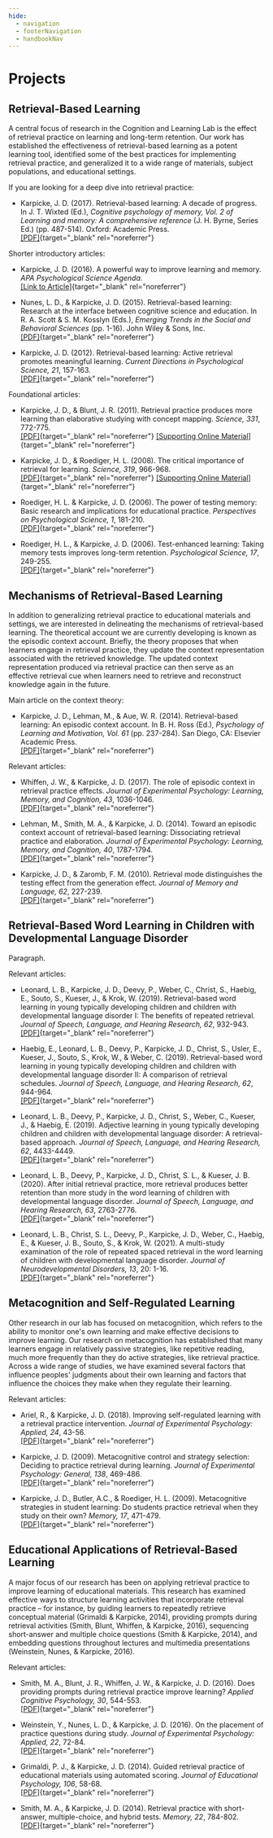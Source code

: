 ```yaml
---
hide:
  - navigation
  - footerNavigation
  - handbookNav
---
```


# Projects

## Retrieval-Based Learning

A central focus of research in the Cognition and Learning Lab is the effect of retrieval practice on learning and long-term retention. Our work has established the effectiveness of retrieval-based learning as a potent learning tool, identified some of the best practices for implementing retrieval practice, and generalized it to a wide range of materials, subject populations, and educational settings.

If you are looking for a deep dive into retrieval practice:

- Karpicke, J. D. (2017). Retrieval-based learning: A decade of progress. In J. T. Wixted (Ed.), _Cognitive psychology of memory, Vol. 2 of Learning and memory: A comprehensive reference_ (J. H. Byrne, Series Ed.) (pp. 487-514). Oxford: Academic Press. <br>
  [[PDF]](../downloads/inpress_Karpicke_Retrieval_Based_Learning_Review.pdf){target="_blank" rel="noreferrer"}

Shorter introductory articles:

- Karpicke, J. D. (2016). A powerful way to improve learning and memory. _APA Psychological Science Agenda._ <br>
  [[Link to Article]](http://www.apa.org/science/about/psa/2016/06/learning-memory.aspx){target="_blank" rel="noreferrer"}

- Nunes, L. D., &amp; Karpicke, J. D. (2015). Retrieval-based learning: Research at the interface between cognitive science and education. In R. A. Scott &amp; S. M. Kosslyn (Eds.), _Emerging Trends in the Social and Behavioral Sciences_ (pp. 1-16). John Wiley &amp; Sons, Inc. <br>
  [[PDF]](../downloads/2015_Nunes_Karpicke_Emerging_Trends.pdf){target="_blank" rel="noreferrer"}

- Karpicke, J. D. (2012). Retrieval-based learning: Active retrieval promotes meaningful learning. _Current Directions in Psychological Science, 21_, 157-163. <br>
  [[PDF]](../downloads/2012_Karpicke_CDPS.pdf){target="_blank" rel="noreferrer"}

Foundational articles:

- Karpicke, J. D., &amp; Blunt, J. R. (2011). Retrieval practice produces more learning than elaborative studying with concept mapping. _Science, 331_, 772-775. <br>
  [[PDF]](../downloads/2011_Karpicke_Blunt_Science.pdf){target="_blank" rel="noreferrer"}
  [[Supporting Online Material]](../downloads/2011_Karpicke_Blunt_ScienceSupportingMaterial.pdf){target="_blank" rel="noreferrer"}

- Karpicke, J. D., &amp; Roediger, H. L. (2008). The critical importance of retrieval for learning. _Science, 319_, 966-968. <br>
  [[PDF]](../downloads/2008_Karpicke_Roediger_Science.pdf){target="_blank" rel="noreferrer"}
  [[Supporting Online Material]](../downloads/2008_Karpicke_Roediger_ScienceSupportingMaterial.pdf){target="_blank" rel="noreferrer"}

- Roediger, H. L. &amp; Karpicke, J. D. (2006). The power of testing memory: Basic research and implications for educational practice. _Perspectives on Psychological Science, 1_, 181-210. <br>
  [[PDF]](../2006_Roediger_Karpicke_Review.pdf){target="_blank" rel="noreferrer"}

- Roediger, H. L., &amp; Karpicke, J. D. (2006). Test-enhanced learning: Taking memory tests improves long-term retention. _Psychological Science, 17_, 249-255. <br>
  [[PDF]](../2006_Roediger_Karpicke_PsychSci.pdf){target="_blank" rel="noreferrer"}


## Mechanisms of Retrieval-Based Learning

In addition to generalizing retrieval practice to educational materials and settings, we are interested in delineating the mechanisms of retrieval-based learning. The theoretical account we are currently developing is known as the episodic context account. Briefly, the theory proposes that when learners engage in retrieval practice, they update the context representation associated with the retrieved knowledge. The updated context representation produced via retrieval practice can then serve as an effective retrieval cue when learners need to retrieve and reconstruct knowledge again in the future.

Main article on the context theory:

- Karpicke, J. D., Lehman, M., &amp; Aue, W. R. (2014). Retrieval-based learning: An episodic context account. In B. H. Ross (Ed.), _Psychology of Learning and Motivation, Vol. 61_ (pp. 237-284). San Diego, CA: Elsevier Academic Press. <br>
[[PDF]](../2014_Karpicke_Lehman_Aue_PLM.pdf){target="_blank" rel="noreferrer"}

Relevant articles:

- Whiffen, J. W., &amp; Karpicke, J. D. (2017). The role of episodic context in retrieval practice effects. _Journal of Experimental Psychology: Learning, Memory, and Cognition, 43_, 1036-1046. <br> [[PDF]](../downloads/inpress_Whiffen_Karpicke_JEPLMC.pdf){target="_blank" rel="noreferrer"}

- Lehman, M., Smith, M. A., &amp; Karpicke, J. D. (2014). Toward an episodic context account of retrieval-based learning: Dissociating retrieval practice and elaboration. _Journal of Experimental Psychology: Learning, Memory, and Cognition, 40_, 1787-1794. <br>
  [[PDF]](../2014_Lehman_Smith_Karpicke_JEPLMC.pdf){target="_blank" rel="noreferrer"}

- Karpicke, J. D., &amp; Zaromb, F. M. (2010). Retrieval mode distinguishes the testing effect from the generation effect. _Journal of Memory and Language, 62_, 227-239. <br>
  [[PDF]](../downloads/2010_Karpicke_Zaromb_JML.pdf){target="_blank" rel="noreferrer"}


## Retrieval-Based Word Learning in Children with Developmental Language Disorder

Paragraph.

Relevant articles:

- Leonard, L. B., Karpicke, J. D., Deevy, P., Weber, C., Christ, S., Haebig, E., Souto, S.,  Kueser, J., & Krok, W. (2019). Retrieval-based word learning in young typically developing children and children with developmental language disorder I: The benefits of repeated retrieval. *Journal of Speech, Language, and Hearing Research, 62*, 932-943. <br> [[PDF]](../downloads/2019_Leonard_et_al_JSLHR_Part_1.pdf){target="_blank" rel="noreferrer"}

- Haebig, E., Leonard, L. B., Deevy, P., Karpicke, J. D., Christ, S., Usler, E., Kueser, J., Souto, S., Krok, W., & Weber, C. (2019). Retrieval-based word learning in young typically developing children and children with developmental language disorder II: A comparison of retrieval schedules. *Journal of Speech, Language, and Hearing Research, 62*, 944-964. <br> [[PDF]](../downloads/2019_Haebig_et_al_JSLHR_Part_2.pdf){target="_blank" rel="noreferrer"}

- Leonard, L. B., Deevy, P., Karpicke, J. D., Christ, S., Weber, C., Kueser, J., & Haebig, E. (2019). Adjective learning in young typically developing children and children with developmental language disorder: A retrieval-based approach. *Journal of Speech, Language, and Hearing Research, 62*, 4433-4449. <br> [[PDF]](../downloads/2019_Leonard_et_al_JSLHR_Adjectives.pdf){target="_blank" rel="noreferrer"}

- Leonard, L. B., Deevy, P., Karpicke, J. D., Christ, S. L., & Kueser, J. B. (2020). After initial retrieval practice, more retrieval produces better retention than more study in the word learning of children with developmental language disorder. *Journal of Speech, Language, and Hearing Research, 63*, 2763-2776. <br> [[PDF]](../downloads/2020_Leonard_et_al_JSLHR.pdf){target="_blank" rel="noreferrer"}

- Leonard, L. B., Christ, S. L., Deevy, P., Karpicke, J. D., Weber, C., Haebig, E., & Kueser, J. B., Souto, S., & Krok, W. (2021). A multi-study examination of the role of repeated spaced retrieval in the word learning of children with developmental language disorder. *Journal of Neurodevelopmental Disorders, 13*, 20: 1-16. <br> [[PDF]](../downloads/2021_Leonard_et_al_JNDD.pdf){target="_blank" rel="noreferrer"}


## Metacognition and Self-Regulated Learning

Other research in our lab has focused on metacognition, which refers to the ability to monitor one's own learning and make effective decisions to improve learning. Our research on metacognition has established that many learners engage in relatively passive strategies, like repetitive reading, much more frequently than they do active strategies, like retrieval practice. Across a wide range of studies, we have examined several factors that influence peoples' judgments about their own learning and factors that influence the choices they make when they regulate their learning.

Relevant articles:

- Ariel, R., &amp; Karpicke, J. D. (2018). Improving self-regulated learning with a retrieval practice intervention. _Journal of Experimental Psychology: Applied, 24_, 43-56. <br>
  [[PDF]](../downloads/2018_Ariel_Karpicke_JEPA.pdf){target="_blank" rel="noreferrer"}

- Karpicke, J. D. (2009). Metacognitive control and strategy selection: Deciding to practice retrieval during learning. _Journal of Experimental Psychology: General, 138_, 469-486. <br>
  [[PDF]](../downloads/2009_Karpicke_JEPGeneral.pdf){target="_blank" rel="noreferrer"}

- Karpicke, J. D., Butler, A.C., &amp; Roediger, H. L. (2009). Metacognitive strategies in student learning: Do students practice retrieval when they study on their own? _Memory, 17_, 471-479. <br>
  [[PDF]](../downloads/2009_Karpicke_Butler_Roediger.pdf){target="_blank" rel="noreferrer"}


## Educational Applications of Retrieval-Based Learning

A major focus of our research has been on applying retrieval practice to improve learning of educational materials. This research has examined effective ways to structure learning activities that incorporate retrieval practice – for instance, by guiding learners to repeatedly retrieve conceptual material (Grimaldi & Karpicke, 2014), providing prompts during retrieval activities (Smith, Blunt, Whiffen, & Karpicke, 2016), sequencing short-answer and multiple choice questions (Smith & Karpicke, 2014), and embedding questions throughout lectures and multimedia presentations (Weinstein, Nunes, & Karpicke, 2016).

Relevant articles:

- Smith, M. A., Blunt, J. R., Whiffen, J. W., &amp; Karpicke, J. D. (2016). Does providing prompts during retrieval practice improve learning? _Applied Cognitive Psychology, 30_, 544-553. <br>
  [[PDF]](../downloads/2016_Smith_Blunt_Whiffen_Karpicke_ACP.pd){target="_blank" rel="noreferrer"}

- Weinstein, Y., Nunes, L. D., &amp; Karpicke, J. D. (2016). On the placement of practice questions during study. _Journal of Experimental Psychology: Applied, 22_, 72-84. <br>
  [[PDF]](../downloads/2016_Weinstein_Nunes_Karpicke_JEPA.pdf){target="_blank" rel="noreferrer"}

- Grimaldi, P. J., &amp; Karpicke, J. D. (2014). Guided retrieval practice of educational materials using automated scoring. _Journal of Educational Psychology, 106_, 58-68.<br>
  [[PDF]](../downloads/2014_Grimaldi_Karpicke_JEDP.pdf){target="_blank" rel="noreferrer"}

- Smith, M. A., &amp; Karpicke, J. D. (2014). Retrieval practice with short-answer, multiple-choice, and hybrid tests. _Memory, 22_, 784-802. <br>
  [[PDF]](../downloads/2014_Smith_Karpicke_Memory.pdf){target="_blank" rel="noreferrer"}
